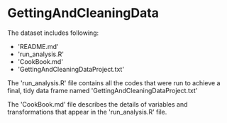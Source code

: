 # GettingAndCleaningData

The dataset includes following:
- 'README.md'
- 'run_analysis.R'
- 'CookBook.md'
- 'GettingAndCleaningDataProject.txt'

The 'run_analysis.R' file contains all the codes that were run to achieve a final, tidy data frame named 'GettingAndCleaningDataProject.txt'

The 'CookBook.md' file describes the details of variables and transformations that appear in the 'run_analysis.R' file.
